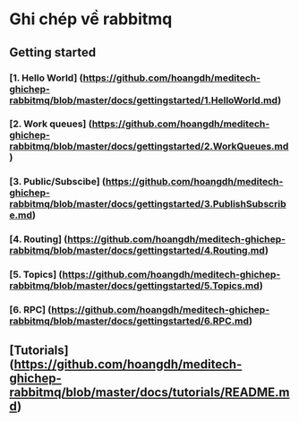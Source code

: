 # Ghi chép về rabbitmq

## Getting started

### [1. Hello World] (https://github.com/hoangdh/meditech-ghichep-rabbitmq/blob/master/docs/gettingstarted/1.HelloWorld.md)
### [2. Work queues] (https://github.com/hoangdh/meditech-ghichep-rabbitmq/blob/master/docs/gettingstarted/2.WorkQueues.md)
### [3. Public/Subscibe] (https://github.com/hoangdh/meditech-ghichep-rabbitmq/blob/master/docs/gettingstarted/3.PublishSubscribe.md) 
### [4. Routing] (https://github.com/hoangdh/meditech-ghichep-rabbitmq/blob/master/docs/gettingstarted/4.Routing.md)
### [5. Topics] (https://github.com/hoangdh/meditech-ghichep-rabbitmq/blob/master/docs/gettingstarted/5.Topics.md)
### [6. RPC] (https://github.com/hoangdh/meditech-ghichep-rabbitmq/blob/master/docs/gettingstarted/6.RPC.md)

## [Tutorials] (https://github.com/hoangdh/meditech-ghichep-rabbitmq/blob/master/docs/tutorials/README.md)
